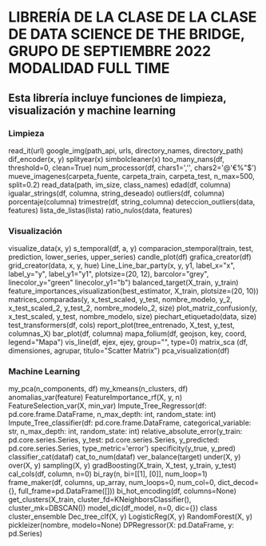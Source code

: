 # LIBRERÍA DE LA CLASE DE LA CLASE DE DATA SCIENCE DE THE BRIDGE, GRUPO DE SEPTIEMBRE 2022 MODALIDAD FULL TIME

## Esta librería incluye funciones de limpieza, visualización y machine learning


### Limpieza

read_it(url)
google_img(path_api, urls, directory_names, directory_path)
dif_encoder(x, y)
splityear(x)
simbolcleaner(x)
too_many_nans(df, threshold=0, clean=True)
num_processor(df, chars1=',\'', chars2='@\'€%"$')
mueve_imagenes(carpeta_fuente, carpeta_train, carpeta_test, n_max=500, split=0.2)
read_data(path, im_size, class_names)
edad(df, columna)
igualar_strings(df, columna, string_deseado)
outliers(df, columna)
porcentaje(columna)
trimestre(df, string_columna)
deteccion_outliers(data, features)
lista_de_listas(lista)
ratio_nulos(data, features)



### Visualización

visualize_data(x, y)
s_temporal(df, a, y)
comparacion_stemporal(train, test, prediction, lower_series, upper_series)
candle_plot(df)
grafica_creator(df)
grid_creator(data, x, y, hue)
Line_Line_bar_party(x, y, y1, label_x="x", label_y="y", label_y1="y1", plotsize=(20, 12), barcolor="grey", linecolor_y="green" linecolor_y1="b")
balanced_target(X_train, y_train)
feature_importances_visualization(best_estimator, X_train, plotsize=(20, 10))
matrices_comparadas(y, x_test_scaled, y_test, nombre_modelo, y_2, x_test_scaled_2, y_test_2, nombre_modelo_2, size)
plot_matriz_confusion(y, x_test_scaled, y_test, nombre_modelo, size)
piechart_etiquetado(data, size)
test_transformers(df, cols)
report_plot(tree_entrenado, X_test, y_test, columnas_X)
bar_plot(df, columna)
mapa_folium(df, geojson, key, coord, legend="Mapa")
vis_line(df, ejex, ejey, group="", type=0)
matrix_sca (df, dimensiones, agrupar, titulo="Scatter Matrix")
pca_visualization(df)


### Machine Learning

my_pca(n_components, df)
my_kmeans(n_clusters, df)
anomalias_var(feature)
FeatureImportance_rf(X, y, n)
FeatureSelection_var(X, min_var)
Impute_Tree_Regressor(df: pd.core.frame.DataFrame, n_max_depth: int, random_state: int)
Impute_Tree_classifier(df: pd.core.frame.DataFrame, categorical_variable: str, n_max_depth: int, random_state: int)
relative_absolute_error(y_train: pd.core.series.Series, y_test: pd.core.series.Series, y_predicted: pd.core.series.Series, type_metric='error')
specificity(y_true, y_pred)
classifier_cat(dataf)
cat_to_num(dataf)
ver_balance(target)
under(X, y)
over(X, y)
sampling(X, y)
gradBoosting(X_train, X_test, y_train, y_test)
cal_cols(df, column, n=0)
bi_ray(n, bi=[[1], [0]], num_loop=1)
frame_maker(df, columns, up_array, num_loops=0, num_col=0, dict_decod={}, full_frame=pd.DataFrame([]))
bi_hot_encoding(df, columns=None)
get_clusters(X_train, cluster_fd=KNeighborsClassifier(), cluster_mk=DBSCAN())
model_dic(df_model, n=0, dic={})
class cluster_ensemble
Dec_tree_clf(X, y)
LogisticReg(X, y)
RandomForest(X, y)
pickleizer(nombre, modelo=None)
DPRegressor(X: pd.DataFrame, y: pd.Series)
